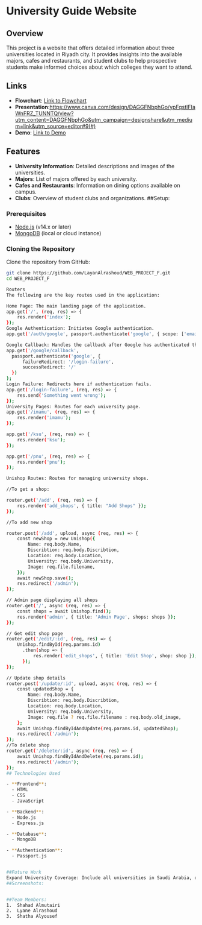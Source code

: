 # University Guide Website

## Overview

This project is a website that offers detailed information about three universities located in Riyadh city. It provides insights into the available majors, cafes and restaurants, and student clubs to help prospective students make informed choices about which colleges they want to attend.

## Links
- **Flowchart**: [Link to Flowchart](#)
- **Presentation**:https://www.canva.com/design/DAGGFNbphGo/ypFqstIFIaWnFRZ_TUNNTQ/view?utm_content=DAGGFNbphGo&utm_campaign=designshare&utm_medium=link&utm_source=editor#9(#)
- **Demo**: [Link to Demo](#)
## Features

- **University Information**: Detailed descriptions and images of the universities.
- **Majors**: List of majors offered by each university.
- **Cafes and Restaurants**: Information on dining options available on campus.
- **Clubs**: Overview of student clubs and organizations.
##Setup:
### Prerequisites

- [Node.js](https://nodejs.org/) (v14.x or later)
- [MongoDB](https://www.mongodb.com/) (local or cloud instance)

### Cloning the Repository

Clone the repository from GitHub:

```bash
git clone https://github.com/LayanAlrashoud/WEB_PROJECT_F.git
cd WEB_PROJECT_F

Routers
The following are the key routes used in the application:

Home Page: The main landing page of the application.
app.get('/', (req, res) => {
    res.render('index');
});
Google Authentication: Initiates Google authentication.
app.get('/auth/google', passport.authenticate('google', { scope: ['email', 'profile'] }));

Google Callback: Handles the callback after Google has authenticated the user.
app.get('/google/callback', 
  passport.authenticate('google', { 
      failureRedirect: '/login-failure',
      successRedirect: '/'
  })
);
Login Failure: Redirects here if authentication fails.
app.get('/login-failure', (req, res) => {
    res.send('Something went wrong');
});
University Pages: Routes for each university page.
app.get('/imamu', (req, res) => {
    res.render('imamu');
});

app.get('/ksu', (req, res) => {
    res.render('ksu');
});

app.get('/pnu', (req, res) => {
    res.render('pnu');
});

Unishop Routes: Routes for managing university shops.

//To get a shop:

router.get('/add', (req, res) => {
    res.render('add_shops', { title: "Add Shops" });
});

//To add new shop

router.post('/add', upload, async (req, res) => {
    const newShop = new Unishop({
        Name: req.body.Name,
        Discribtion: req.body.Discribtion,
        Location: req.body.Location,
        University: req.body.University,
        Image: req.file.filename,
    });
    await newShop.save();
    res.redirect('/admin');
});

// Admin page displaying all shops
router.get('/', async (req, res) => {
    const shops = await Unishop.find();
    res.render('admin', { title: 'Admin Page', shops: shops });
});

// Get edit shop page
router.get('/edit/:id', (req, res) => {
    Unishop.findById(req.params.id)
      .then(shop => {
          res.render('edit_shops', { title: 'Edit Shop', shop: shop });
      });
});

// Update shop details
router.post('/update/:id', upload, async (req, res) => {
    const updatedShop = {
        Name: req.body.Name,
        Discribtion: req.body.Discribtion,
        Location: req.body.Location,
        University: req.body.University,
        Image: req.file ? req.file.filename : req.body.old_image,
    };
    await Unishop.findByIdAndUpdate(req.params.id, updatedShop);
    res.redirect('/admin');
});
//To delete shop
router.get('/delete/:id', async (req, res) => {
    await Unishop.findByIdAndDelete(req.params.id);
    res.redirect('/admin');
});
## Technologies Used

- **Frontend**:
  - HTML
  - CSS
  - JavaScript

- **Backend**:
  - Node.js
  - Express.js

- **Database**:
  - MongoDB

- **Authentication**:
  - Passport.js


##Future Work
Expand University Coverage: Include all universities in Saudi Arabia, offering comprehensive information about their majors, cafes, restaurants, and clubs.
##Screenshots:


##Team Members:
1.	Shahad Almutairi
2.	Lyane Alrashoud
3.	Shatha Alyousef
